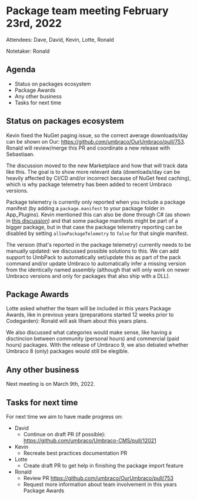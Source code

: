 # Package team meeting February 23rd, 2022
Attendees: Dave, David, Kevin, Lotte, Ronald

Notetaker: Ronald

## Agenda
- Status on packages ecosystem
- Package Awards
- Any other business
- Tasks for next time

## Status on packages ecosystem
Kevin fixed the NuGet paging issue, so the correct average downloads/day can be shown on Our: https://github.com/umbraco/OurUmbraco/pull/753. Ronald will review/merge this PR and coordinate a new release with Sebastiaan.

The discussion moved to the new Marketplace and how that will track data like this. The goal is to show more relevant data (downloads/day can be heavily affected by CI/CD and/or incorrect because of NuGet feed caching), which is why package telemetry has been added to recent Umbraco versions.

Package telemetry is currently only reported when you include a package manifest (by adding a `package.manifest` to your package folder in App_Plugins). Kevin mentioned this can also be done through C# (as shown in [this discussion](https://github.com/umbraco/Umbraco-CMS/discussions/12054)) and that some package manifests might be part of a bigger package, but in that case the package telemetry reporting can be disabled by setting `allowPackageTelemetry` to `false` for that single manifest.

The version (that's reported in the package telemetry) currently needs to be manually updated: we discussed possible solutions to this. We can add support to UmbPack to automatically set/update this as part of the pack command and/or update Umbraco to automatically infer a missing version from the identically named assembly (although that will only work on newer Umbraco versions and only for packages that also ship with a DLL).

## Package Awards 
Lotte asked whether the team will be included in this years Package Awards, like in previous years (preparations started 12 weeks prior to Codegarden): Ronald will ask Ilham about this years plans.

We also discussed what categories would make sense, like having a disctincion between community (personal hours) and commercial (paid hours) packages. With the release of Umbraco 9, we also debated whether Umbraco 8 (only) packages would still be elegible.

## Any other business
Next meeting is on March 9th, 2022.

## Tasks for next time
For next time we aim to have made progress on:

- David
  - Continue on draft PR (if possible): https://github.com/umbraco/Umbraco-CMS/pull/12021
- Kevin
  - Recreate best practices documentation PR
- Lotte
  - Create draft PR to get help in finishing the package import feature
- Ronald
  - Review PR https://github.com/umbraco/OurUmbraco/pull/753
  - Request more information about team involvement in this years Package Awards
